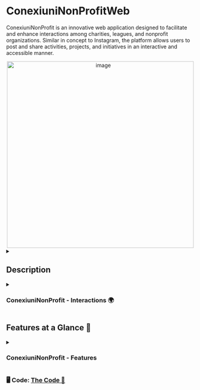 # ConexiuniNonProfitWeb

ConexiuniNonProfit is an innovative web application designed to facilitate and enhance interactions among charities, leagues, and nonprofit organizations. Similar in concept to Instagram, the platform allows users to post and share activities, projects, and initiatives in an interactive and accessible manner.

<div align="center">  
  <img width="500" alt="image" src="https://github.com/anacimpeanu/ConexiuniNonProfitWeb/assets/115561036/332af32f-b564-4489-9d6b-bbb3c13ab432">
</div>

<details>
  <summary>
    <h2> Description </h2>
  </summary>

### ConexiuniNonProfit - General Description 🌍

ConexiuniNonProfit is a dynamic web application developed using Entity Framework Core, Microsoft Entity Framework MVC, Razor Pages, and Microsoft Entity Framework Identity. The platform provides a space where nonprofit organizations can post content, connect based on categories of posts or social activities, and personalize their organizational profiles.
                      
</details>

<details>
  <summary> 
     <h3> ConexiuniNonProfit - Interactions 🌍 </h3>
  </summary>
    
### User Roles:

### Logged-Out Users:
  - 👀 View public posts on the homepage with anonymized usernames.
  - 🚫 Cannot interact with posts or access additional features.

<div align="center">  
    <img width="500" alt="image" src="https://github.com/anacimpeanu/ConexiuniNonProfitWeb/assets/115561036/41445492-cd63-4dbc-8677-793c188a224d">
</div>
    
### Logged-In Users:
  - 📝 **Register and Login:** Create an account and log in to access full features.
    <div align="center">  
      <img width="500" alt="image" src="https://github.com/anacimpeanu/ConexiuniNonProfitWeb/assets/115561036/e71ef574-fda6-4cb3-aae5-1344a4f75f0b">
      <img width="500" alt="image" src="https://github.com/anacimpeanu/ConexiuniNonProfitWeb/assets/115561036/a464228b-a28e-41cb-9af3-c9a2e2710a31">
    </div>
  - 🖼 **Profile Management:** Create and customize their profiles with personal information, and bios.

    <div align="center">  
      <img width="500" alt="image" src="https://github.com/anacimpeanu/ConexiuniNonProfitWeb/assets/115561036/b4d430e6-1be0-4858-9e89-a0d981e3079a">
            <img width="500" alt="image" src="https://github.com/anacimpeanu/ConexiuniNonProfitWeb/assets/115561036/40389119-3c0d-4aed-b535-c764fd794a0d">
    </div>
    
  - 👫 **Friendship Features:** Add friends, view friends' lists, and interact with friends' posts and also see a list of friends requests.
    
    <div align="center">  
      <img width="500" alt="image" src="https://github.com/anacimpeanu/ConexiuniNonProfitWeb/assets/115561036/52e9cdc5-bd71-4743-8d66-cc0b04eaad15">
    </div> 
    
  - 📬 **Posting and Interaction:** Create posts, add comments, and edit or delete their own posts and comments.

<div align="center">  
    <img width="500" alt="image" src="https://github.com/anacimpeanu/ConexiuniNonProfitWeb/assets/115561036/6c96e91d-d51f-406f-b075-39f49987ab27">
</div>

### Admin Users:
⚖️ Manage Content: Add, edit, or delete any category or action to ensure relevant and up-to-date information.
👥 User Management: Oversee user activities, manage user roles, and maintain community standards.

### User Authentication:
  - 🔒 Robust user authentication system allowing users to securely log in or sign up for an account.
      
### Moderator Environment:
  - 🎛 **Moderator Platform:** A dedicated platform for moderators to manage various aspects of the application, including adding or removing profiles, comments.


</details>

## Features at a Glance 🌟

<details>
    <summary> 
     <h3> ConexiuniNonProfit - Features </h3>
  </summary>
  
### View Public Posts 
            Browse anonymous posts on the homepage even if you're not logged in. 
            This feature allows you to get a taste of the community and explore interesting content
            without needing an account right away.
            
### Register & Log In: Create an account to unlock all the features. 
            Registration is quick and easy, and logging in gives you access to a wide 
            range of options to actively participate in the community.

### Profile Creation
            Set up and personalize your profile with photos, bios, and more. 
            Showcase your personality and interests to make meaningful connections with others.

### Search Users
            Find and connect with other users easily. 
            Use the search function to discover friends, new contacts, or people with similar interests.
  <div align="center">       
  <img width="500" alt="image" src="https://github.com/anacimpeanu/ConexiuniNonProfitWeb/assets/115561036/6eb26da6-b32d-4b70-adda-944787fa2419">
  </div>
  
### Search Posts:
🔍 Search Functionality: Easily search for posts by name to find specific projects, updates, or activities of interest.
  <div align="center">       
  <img width="500" alt="image" src="https://github.com/anacimpeanu/ConexiuniNonProfitWeb/assets/115561036/d6f17811-71e8-454d-8a53-0ad8fe16448d">
  </div>
### Friend Requests
            Send and accept friend requests to build your network. 
            Stay connected with the people you care about and expand your social circle.
  <div align="center">     
  <img width="500" alt="image" src="https://github.com/anacimpeanu/ConexiuniNonProfitWeb/assets/115561036/b56379bf-251a-40e9-99d0-d8c6c71b0875">
  <img width="500" alt="image" src="https://github.com/anacimpeanu/ConexiuniNonProfitWeb/assets/115561036/bf6bd439-57e9-4a07-80da-6e61919aaf27">
  </div>
  
### Create Posts
            Share your thoughts, updates, and moments with your friends.
            Whether it's a life update, a funny story, or a photo, let your voice be heard.
  
  <div align="center"> 
  <img width="500" alt="image" src="https://github.com/anacimpeanu/ConexiuniNonProfitWeb/assets/115561036/f574c59a-ceeb-42b4-a5b3-b956309783c1">
   <img width="500" alt="image" src="https://github.com/anacimpeanu/ConexiuniNonProfitWeb/assets/115561036/48bb4fb6-0b6d-490c-a2ca-593574cccac8">
  </div>

### Actions
        View a list of actions, and click on any action to see all related posts. 
        Filter posts by date, location, or keywords to find specific activities or initiatives.
    
  <div align="center">     
  <img width="500" alt="image" src="https://github.com/anacimpeanu/ConexiuniNonProfitWeb/assets/115561036/853931fe-383b-4e8a-8ad4-62885b234062">
   <img width="500" alt="image" src="https://github.com/anacimpeanu/ConexiuniNonProfitWeb/assets/115561036/c312d485-30a7-45a0-8dce-a4bff1a2a529">
  </div>

### Categories
      Browse through categories, and select any category to view relevant posts. 
      Refine your search within a category using filters like popularity,
      recent activity, or specific tags.
      
 <div align="center">      
<img width="500" alt="image" src="https://github.com/anacimpeanu/ConexiuniNonProfitWeb/assets/115561036/2593abe8-7294-42ba-95d7-15178f67f28d">
   <img width="500" alt="image" src="https://github.com/anacimpeanu/ConexiuniNonProfitWeb/assets/115561036/e4626aba-7472-4a39-98c7-b03820f71854">
 </div>
 
### Comment
            Leave comments on posts, and edit or delete them as needed. 
            Interact with others by providing feedback, asking questions, or simply joining the conversation.
            
<div align="center">  
<img width="500" alt="image" src="https://github.com/anacimpeanu/ConexiuniNonProfitWeb/assets/115561036/d0f6a579-f4ad-4b04-995d-5b3a78259b6b">
</div>

### Edit Profile
            Keep your profile information up-to-date with ease. 
            Regularly update your bio,  and other details to reflect your current self.
 <div align="center">  
<img width="500" alt="image" src="https://github.com/anacimpeanu/ConexiuniNonProfitWeb/assets/115561036/5d7dd2fc-19c6-4d7f-a352-1c411bfdcb42">   
 </div>
</div>
</details>

### 🖥 Code: [The Code 🧁](https://github.com/anacimpeanu/ConexiuniNonProfitWeb/tree/master/ConexiuniNonProfit)
